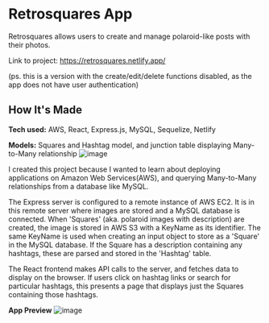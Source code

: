 # Retrosquares App

Retrosquares allows users to create and manage polaroid-like posts with their photos. 

Link to project: https://retrosquares.netlify.app/

(ps. this is a version with the create/edit/delete functions disabled, as the app does not have user authentication)

## How It's Made

**Tech used:** AWS, React, Express.js, MySQL, Sequelize, Netlify

**Models:**
Squares and Hashtag model, and junction table displaying Many-to-Many relationship
![image](https://github.com/dhl92000/retrosquares-backend2024/assets/135692247/0a1a0195-6cc6-4b27-bd18-0d94a5e15b3c)


I created this project because I wanted to learn about deploying applications on Amazon Web Services(AWS), and querying Many-to-Many relationships from a database like MySQL. 

The Express server is configured to a remote instance of AWS EC2. It is in this remote server where images are stored and a MySQL database is connected. When 'Squares' (aka. polaroid images with description) are created, the image is stored in AWS S3 with a KeyName as its identifier. The same KeyName is used when creating an input object to store as a 'Square' in the MySQL database. If the Square has a description containing any hashtags, these are parsed and stored in the 'Hashtag' table. 

The React frontend makes API calls to the server, and fetches data to display on the browser. If users click on hashtag links or search for particular hashtags, this presents a page that displays just the Squares containing those hashtags.

**App Preview**
![image](https://github.com/dhl92000/retrosquaresfrontend2024/assets/135692247/1bcb4d04-73dc-487f-bc8c-9c6e11802cd4)
